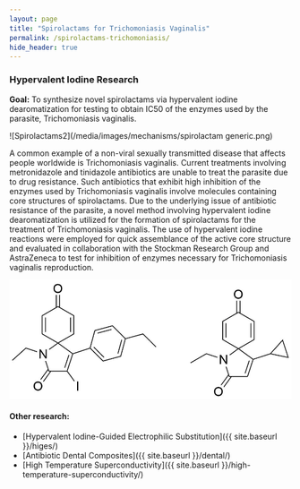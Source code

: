 ```yaml
---
layout: page
title: "Spirolactams for Trichomoniasis Vaginalis"
permalink: /spirolactams-trichomoniasis/
hide_header: true
---
```


### Hypervalent Iodine Research

__Goal:__ To synthesize novel spirolactams via hypervalent iodine dearomatization for testing to obtain IC50 of the enzymes used by the parasite, Trichomoniasis vaginalis.

![Spirolactams2](/media/images/mechanisms/spirolactam generic.png)

A common example of a non-viral sexually transmitted disease that affects people worldwide is Trichomoniasis vaginalis. Current treatments involving metronidazole and tinidazole antibiotics are unable to treat the parasite due to drug resistance. Such antibiotics that exhibit high inhibition of the enzymes used by Trichomoniasis vaginalis involve molecules containing core structures of spirolactams. Due to the underlying issue of antibiotic resistance of the parasite, a novel method involving hypervalent iodine dearomatization is utilized for the formation of spirolactams for the treatment of Trichomoniasis vaginalis. The use of hypervalent iodine reactions were employed for quick assemblance of the active core structure and evaluated in collaboration with the Stockman Research Group and AstraZeneca to test for inhibition of enzymes necessary for Trichomoniasis vaginalis reproduction.

![Spirolactams](/media/images/mechanisms/spirolactams.png)

#### Other research:
* [Hypervalent Iodine-Guided Electrophilic Substitution]({{ site.baseurl }}/higes/)
* [Antibiotic Dental Composites]({{ site.baseurl }}/dental/)
* [High Temperature Superconductivity]({{ site.baseurl }}/high-temperature-superconductivity/)

